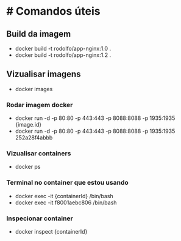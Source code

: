 # # Comandos úteis 
## Build da imagem
* docker build -t rodolfo/app-nginx:1.0 .
* docker build -t rodolfo/app-nginx:1.2 .

## Vizualisar imagens
* docker images

### Rodar imagem docker
* docker run -d -p 80:80 -p 443:443 -p 8088:8088 -p 1935:1935 {image.id}
* docker run -d -p 80:80 -p 443:443 -p 8088:8088 -p 1935:1935 252a28f4abbb

### Vizualisar containers
* docker ps

### Terminal no container que estou usando
* docker exec -it {containerId} /bin/bash
* docker exec -it f8001aebc806 /bin/bash

### Inspecionar container
* docker inspect {containerId}